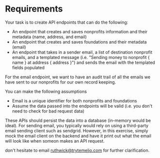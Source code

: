 # Requirements

Your task is to create API endpoints that can do the following: 
* An endpoint that creates and saves nonprofits information and their metadata (name, address, and email)
* An endpoint that creates and saves foundations and their metadata (email)
* An endpoint that takes in a sender email, a list of destination nonprofit emails, and a templated message (i.e. "Sending money to nonprofit { name } at address { address }") and sends the email with the templated fields populated

For the email endpoint, we want to have an audit trail of all the emails we have sent to our nonprofits for our own record keeping.

You can make the following assumptions
* Email is a unique identifier for both nonprofits and foundations
* Assume the data passed into the endpoints will be valid (i.e. you don't need to check for bad request data)

These APIs should persist the data into a database (in-memory would be ideal). For sending email, you typically would rely on using a third-party email sending client such as sendgrid. However, in this exercise, simply mock the email client on the backend and have it print out what the email will look like when someon makes an API request.

don't hesitate to email ruthwick@trytemelio.com for further clarification.

